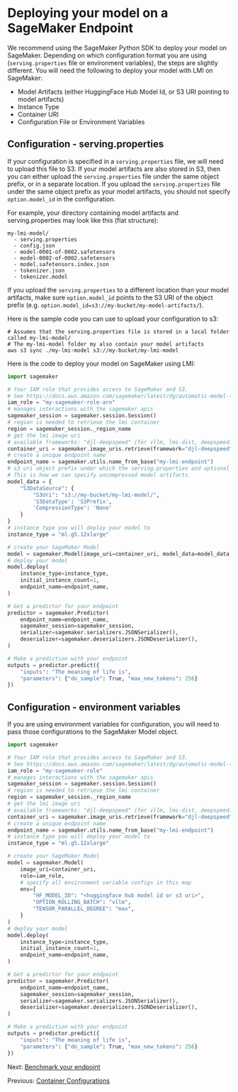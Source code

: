 # Deploying your model on a SageMaker Endpoint

We recommend using the SageMaker Python SDK to deploy your model on SageMaker. 
Depending on which configuration format you are using (`serving.properties` file or environment variables), the steps are slightly different.
You will need the following to deploy your model with LMI on SageMaker:

* Model Artifacts (either HuggingFace Hub Model Id, or S3 URI pointing to model artifacts)
* Instance Type
* Container URI
* Configuration File or Environment Variables

## Configuration - serving.properties

If your configuration is specified in a `serving.properties` file, we will need to upload this file to S3.
If your model artifacts are also stored in S3, then you can either upload the `serving.properties` file under the same object prefix, or in a separate location.
If you upload the `serving.properties` file under the same object prefix as your model artifacts, you should not specify `option.model_id` in the configuration.

For example, your directory containing model artifacts and serving.properties may look like this (flat structure):

```shell
my-lmi-model/
  - serving.properties
  - config.json
  - model-0001-of-0002.safetensors
  - model-0002-of-0002.safetensors
  - model.safetensors.index.json
  - tokenizer.json
  - tokenizer.model
```

If you upload the `serving.properties` to a different location than your model artifacts, make sure `option.model_id` points to the S3 URI of the object prefix (e.g. `option.model_id=s3://my-bucket/my-model-artifacts/`).

Here is the sample code you can use to upload your configuration to s3:

```shell
# Assumes that the serving.properties file is stored in a local folder called my-lmi-model/
# The my-lmi-model folder my also contain your model artifacts
aws s3 sync ./my-lmi-model s3://my-bucket/my-lmi-model 
```

Here is the code to deploy your model on SageMaker using LMI:

```python
import sagemaker

# Your IAM role that provides access to SageMaker and S3. 
# See https://docs.aws.amazon.com/sagemaker/latest/dg/automatic-model-tuning-ex-role.html if running on a SageMaker notebook
iam_role = "my-sagemaker-role-arn"
# manages interactions with the sagemaker apis
sagemaker_session = sagemaker.session.Session()
# region is needed to retrieve the lmi container
region = sagemaker_session._region_name
# get the lmi image uri
# available frameworks: "djl-deepspeed" (for vllm, lmi-dist, deepspeed), "djl-tensorrtllm" (for tensorrt-llm), "djl-neuronx" (for transformers neuronx)
container_uri = sagemaker.image_uris.retrieve(framework="djl-deepspeed", version="0.26.0", region=region)
# create a unique endpoint name
endpoint_name = sagemaker.utils.name_from_base("my-lmi-endpoint")
# s3 uri object prefix under which the serving.properties and optional model artifacts are stored
# This is how we can specify uncompressed model artifacts
model_data = {
    "S3DataSource": {
        "S3Uri": "s3://my-bucket/my-lmi-model/",
        'S3DataType': 'S3Prefix',
        'CompressionType': 'None'
    }
} 
# instance type you will deploy your model to
instance_type = "ml.g5.12xlarge"

# create your SageMaker Model
model = sagemaker.Model(image_uri=container_uri, model_data=model_data, role=iam_role)
# deploy your model
model.deploy(
    instance_type=instance_type,
    initial_instance_count=1,
    endpoint_name=endpoint_name,
)

# Get a predictor for your endpoint
predictor = sagemaker.Predictor(
    endpoint_name=endpoint_name,
    sagemaker_session=sagemaker_session,
    serializer=sagemaker.serializers.JSONSerializer(),
    deserializer=sagemaker.deserializers.JSONDeserializer(),
)

# Make a prediction with your endpoint
outputs = predictor.predict({
    "inputs": "The meaning of life is", 
    "parameters": {"do_sample": True, "max_new_tokens": 256}
})
```

## Configuration - environment variables

If you are using environment variables for configuration, you will need to pass those configurations to the SageMaker Model object.

```python
import sagemaker

# Your IAM role that provides access to SageMaker and S3. 
# See https://docs.aws.amazon.com/sagemaker/latest/dg/automatic-model-tuning-ex-role.html if running on a SageMaker notebook
iam_role = "my-sagemaker-role"
# manages interactions with the sagemaker apis
sagemaker_session = sagemaker.session.Session()
# region is needed to retrieve the lmi container
region = sagemaker_session._region_name
# get the lmi image uri
# available frameworks: "djl-deepspeed" (for vllm, lmi-dist, deepspeed), "djl-tensorrtllm" (for tensorrt-llm), "djl-neuronx" (for transformers neuronx)
container_uri = sagemaker.image_uris.retrieve(framework="djl-deepspeed", version="0.26.0", region=region)
# create a unique endpoint name
endpoint_name = sagemaker.utils.name_from_base("my-lmi-endpoint")
# instance type you will deploy your model to
instance_type = "ml.g5.12xlarge"

# create your SageMaker Model
model = sagemaker.Model(
    image_uri=container_uri, 
    role=iam_role,
    # specify all environment variable configs in this map
    env={
        "HF_MODEL_ID": "<huggingface hub model id or s3 uri>",
        "OPTION_ROLLING_BATCH": "vllm",
        "TENSOR_PARALLEL_DEGREE": "max",
    }
)
# deploy your model
model.deploy(
    instance_type=instance_type,
    initial_instance_count=1,
    endpoint_name=endpoint_name,
)

# Get a predictor for your endpoint
predictor = sagemaker.Predictor(
    endpoint_name=endpoint_name,
    sagemaker_session=sagemaker_session,
    serializer=sagemaker.serializers.JSONSerializer(),
    deserializer=sagemaker.deserializers.JSONDeserializer(),
)

# Make a prediction with your endpoint
outputs = predictor.predict({
    "inputs": "The meaning of life is", 
    "parameters": {"do_sample": True, "max_new_tokens": 256}
})
```

Next: [Benchmark your endpoint](benchmarking-your-endpoint.md)

Previous: [Container Configurations](configurations.md)
